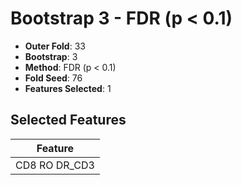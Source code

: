 # Bootstrap 3 - FDR (p < 0.1)

- **Outer Fold**: 33
- **Bootstrap**: 3
- **Method**: FDR (p < 0.1)
- **Fold Seed**: 76
- **Features Selected**: 1

## Selected Features

| Feature |
|---------|
| CD8 RO DR_CD3 |
